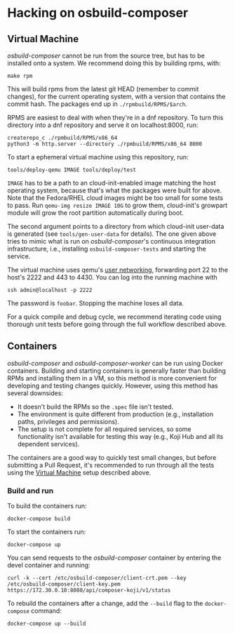 # Hacking on osbuild-composer

## Virtual Machine

*osbuild-composer* cannot be run from the source tree, but has to be installed
onto a system. We recommend doing this by building rpms, with:

```
make rpm
```

This will build rpms from the latest git HEAD (remember to commit changes), for
the current operating system, with a version that contains the commit hash. The
packages end up in `./rpmbuild/RPMS/$arch`.

RPMS are easiest to deal with when they're in a dnf repository. To turn this
directory into a dnf repository and serve it on localhost:8000, run:

```
createrepo_c ./rpmbuild/RPMS/x86_64
python3 -m http.server --directory ./rpmbuild/RPMS/x86_64 8000
```

To start a ephemeral virtual machine using this repository, run:

```
tools/deploy-qemu IMAGE tools/deploy/test
```

`IMAGE` has to be a path to an cloud-init-enabled image matching the host
operating system, because that's what the packages were built for above.
Note that the Fedora/RHEL cloud images might be too small for some tests
to pass. Run `qemu-img resize IMAGE 10G` to grow them, cloud-init's growpart
module will grow the root partition automatically during boot. 

The second argument points to a directory from which cloud-init user-data is
generated (see `tools/gen-user-data` for details). The one given above tries to
mimic what is run on *osbuild-composer*'s continuous integration
infrastructure, i.e., installing `osbuild-composer-tests` and starting the
service.

The virtual machine uses qemu's [user networking][1], forwarding port 22 to
the host's 2222 and 443 to 4430. You can log into the running machine with

```
ssh admin@localhost -p 2222
```

The password is `foobar`. Stopping the machine loses all data.

For a quick compile and debug cycle, we recommend iterating code using thorough
unit tests before going through the full workflow described above.

[1]: https://wiki.qemu.org/Documentation/Networking#User_Networking_.28SLIRP.29

## Containers

*osbuild-composer* and *osbuild-composer-worker* can be run using Docker
containers. Building and starting containers is generally faster than building
RPMs and installing them in a VM, so this method is more convenient for
developing and testing changes quickly. However, using this method has several
downsides:
- It doesn't build the RPMs so the `.spec` file isn't tested.
- The environment is quite different from production (e.g., installation paths,
  privileges and permissions).
- The setup is not complete for all required services, so some functionality
  isn't available for testing this way (e.g., Koji Hub and all its dependent
  services).

The containers are a good way to quickly test small changes, but before
submitting a Pull Request, it's recommended to run through all the tests using
the [Virtual Machine](#virtual-machine) setup described above.

### Build and run

To build the containers run:

```
docker-compose build
```

To start the containers run:

```
docker-compose up
```

You can send requests to the *osbuild-composer* container by entering the devel
container and running:

```
curl -k --cert /etc/osbuild-composer/client-crt.pem --key /etc/osbuild-composer/client-key.pem https://172.30.0.10:8080/api/composer-koji/v1/status
```

To rebuild the containers after a change, add the `--build` flag to the `docker-compose` command:

```
docker-compose up --build
```